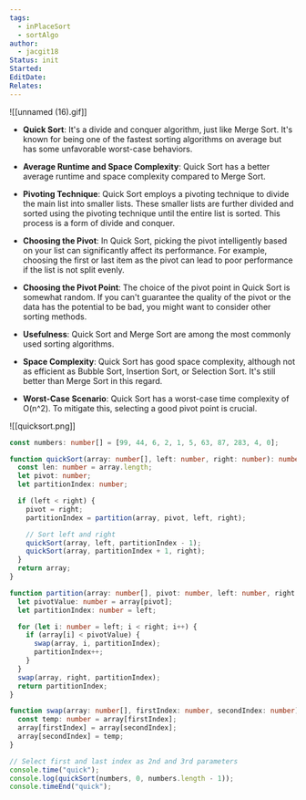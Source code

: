```yaml
---
tags:
  - inPlaceSort
  - sortAlgo
author:
  - jacgit18
Status: init
Started: 
EditDate: 
Relates:
---
```

![[unnamed (16).gif]]


  - **Quick Sort**: It's a divide and conquer algorithm, just like Merge Sort. It's known for being one of the fastest sorting algorithms on average but has some unfavorable worst-case behaviors.

- **Average Runtime and Space Complexity**: Quick Sort has a better average runtime and space complexity compared to Merge Sort.

- **Pivoting Technique**: Quick Sort employs a pivoting technique to divide the main list into smaller lists. These smaller lists are further divided and sorted using the pivoting technique until the entire list is sorted. This process is a form of divide and conquer.

- **Choosing the Pivot**: In Quick Sort, picking the pivot intelligently based on your list can significantly affect its performance. For example, choosing the first or last item as the pivot can lead to poor performance if the list is not split evenly.

- **Choosing the Pivot Point**: The choice of the pivot point in Quick Sort is somewhat random. If you can't guarantee the quality of the pivot or the data has the potential to be bad, you might want to consider other sorting methods.

- **Usefulness**: Quick Sort and Merge Sort are among the most commonly used sorting algorithms.

- **Space Complexity**: Quick Sort has good space complexity, although not as efficient as Bubble Sort, Insertion Sort, or Selection Sort. It's still better than Merge Sort in this regard.

- **Worst-Case Scenario**: Quick Sort has a worst-case time complexity of O(n^2). To mitigate this, selecting a good pivot point is crucial.

![[quicksort.png]]

```typescript
const numbers: number[] = [99, 44, 6, 2, 1, 5, 63, 87, 283, 4, 0];

function quickSort(array: number[], left: number, right: number): number[] {
  const len: number = array.length;
  let pivot: number;
  let partitionIndex: number;

  if (left < right) {
    pivot = right;
    partitionIndex = partition(array, pivot, left, right);

    // Sort left and right
    quickSort(array, left, partitionIndex - 1);
    quickSort(array, partitionIndex + 1, right);
  }
  return array;
}

function partition(array: number[], pivot: number, left: number, right: number): number {
  let pivotValue: number = array[pivot];
  let partitionIndex: number = left;

  for (let i: number = left; i < right; i++) {
    if (array[i] < pivotValue) {
      swap(array, i, partitionIndex);
      partitionIndex++;
    }
  }
  swap(array, right, partitionIndex);
  return partitionIndex;
}

function swap(array: number[], firstIndex: number, secondIndex: number): void {
  const temp: number = array[firstIndex];
  array[firstIndex] = array[secondIndex];
  array[secondIndex] = temp;
}

// Select first and last index as 2nd and 3rd parameters
console.time("quick");
console.log(quickSort(numbers, 0, numbers.length - 1));
console.timeEnd("quick");
```

